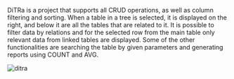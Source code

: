 DiTRa is a project that supports all CRUD operations, as well as column filtering and sorting. When a table in a tree is selected, it is displayed on the right, and below it are all the tables that are related to it. It is possible to filter data by relations and for the selected row from the main table only relevant data from linked tables are displayed. Some of the other functionalities are searching the table by given parameters and generating reports using COUNT and AVG.

![ditra](https://user-images.githubusercontent.com/72874908/113421746-ea17bb00-93cb-11eb-9833-650fbacd8b95.png)
